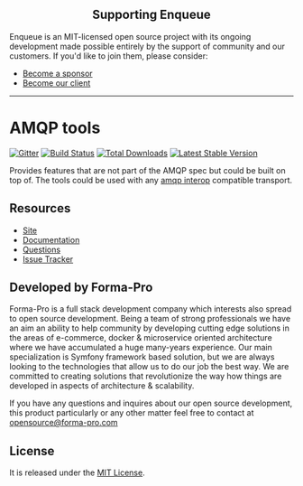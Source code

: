 <h2 align="center">Supporting Enqueue</h2>

Enqueue is an MIT-licensed open source project with its ongoing development made possible entirely by the support of community and our customers. If you'd like to join them, please consider:

- [Become a sponsor](https://www.patreon.com/makasim)
- [Become our client](http://forma-pro.com/)

---

# AMQP tools

[![Gitter](https://badges.gitter.im/php-enqueue/Lobby.svg)](https://gitter.im/php-enqueue/Lobby)
[![Build Status](https://travis-ci.org/php-enqueue/amqp-tools.png?branch=master)](https://travis-ci.org/php-enqueue/amqp-tools)
[![Total Downloads](https://poser.pugx.org/enqueue/amqp-tools/d/total.png)](https://packagist.org/packages/enqueue/amqp-tools)
[![Latest Stable Version](https://poser.pugx.org/enqueue/amqp-tools/version.png)](https://packagist.org/packages/enqueue/amqp-tools)

Provides features that are not part of the AMQP spec but could be built on top of.
The tools could be used with any [amqp interop](https://github.com/queue-interop/queue-interop#amqp-interop) compatible transport.

## Resources

* [Site](https://enqueue.forma-pro.com/)
* [Documentation](https://php-enqueue.github.com/)
* [Questions](https://gitter.im/php-enqueue/Lobby)
* [Issue Tracker](https://github.com/php-enqueue/enqueue-dev/issues)

## Developed by Forma-Pro

Forma-Pro is a full stack development company which interests also spread to open source development.
Being a team of strong professionals we have an aim an ability to help community by developing cutting edge solutions in the areas of e-commerce, docker & microservice oriented architecture where we have accumulated a huge many-years experience.
Our main specialization is Symfony framework based solution, but we are always looking to the technologies that allow us to do our job the best way. We are committed to creating solutions that revolutionize the way how things are developed in aspects of architecture & scalability.

If you have any questions and inquires about our open source development, this product particularly or any other matter feel free to contact at opensource@forma-pro.com

## License

It is released under the [MIT License](LICENSE).
